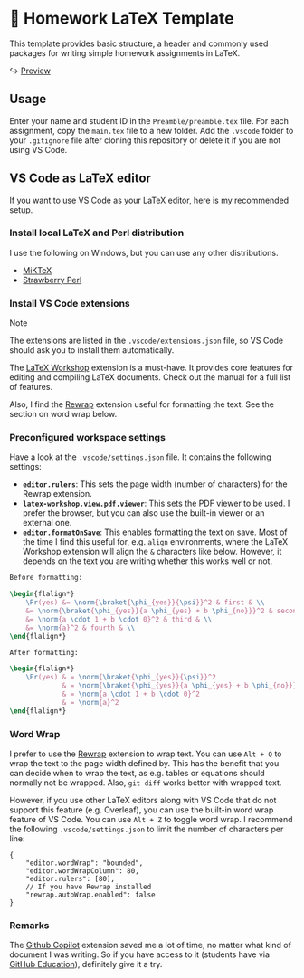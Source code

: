 # 📜 Homework LaTeX Template

This template provides basic structure, a header and commonly used packages for
writing simple homework assignments in LaTeX.

↪ [Preview](Exercise1/main.pdf)

## Usage

Enter your name and student ID in the `Preamble/preamble.tex` file. For each
assignment, copy the `main.tex` file to a new folder. Add the `.vscode` folder
to your `.gitignore` file after cloning this repository or delete it if you are
not using VS Code.

## VS Code as LaTeX editor

If you want to use VS Code as your LaTeX editor, here is my recommended setup.

### Install local LaTeX and Perl distribution

I use the following on Windows, but you can use any other distributions.

- [MiKTeX](https://miktex.org/download)
- [Strawberry Perl](http://strawberryperl.com/)

### Install VS Code extensions

> [!NOTE]
> The extensions are listed in the `.vscode/extensions.json` file, so VS
> Code should ask you to install them automatically.

The [LaTeX
Workshop](https://marketplace.visualstudio.com/items?itemName=James-Yu.latex-workshop)
extension is a must-have. It provides core features for editing and compiling
LaTeX documents. Check out the manual for a full list of features.

Also, I find the
[Rewrap](https://marketplace.visualstudio.com/items?itemName=stkb.rewrap)
extension useful for formatting the text. See the section on word wrap below.

### Preconfigured workspace settings

Have a look at the `.vscode/settings.json` file. It contains the following
settings:

- **`editor.rulers`**: This sets the page width (number of characters) for the
    Rewrap extension.
- **`latex-workshop.view.pdf.viewer`**: This sets the PDF viewer to be used. I
    prefer the browser, but you can also use the built-in viewer or an external
    one.
- **`editor.formatOnSave`**: This enables formatting the text on save. Most of
    the time I find this useful for, e.g. `align` environments, where the LaTeX
    Workshop extension will align the `&` characters like below. However, it
    depends on the text you are writing whether this works well or not.

```latex
Before formatting:

\begin{flalign*}
    \Pr(yes) &= \norm{\braket{\phi_{yes}}{\psi}}^2 & first & \\
    &= \norm{\braket{\phi_{yes}}{a \phi_{yes} + b \phi_{no}}}^2 & second & \\
    &= \norm{a \cdot 1 + b \cdot 0}^2 & third & \\
    &= \norm{a}^2 & fourth & \\
\end{flalign*}
```

```latex
After formatting:

\begin{flalign*}
    \Pr(yes) & = \norm{\braket{\phi_{yes}}{\psi}}^2                       & first  & \\
             & = \norm{\braket{\phi_{yes}}{a \phi_{yes} + b \phi_{no}}}^2 & second & \\
             & = \norm{a \cdot 1 + b \cdot 0}^2                           & third  & \\
             & = \norm{a}^2                                               & fourth & \\
\end{flalign*}
```

### Word Wrap

I prefer to use the
[Rewrap](https://marketplace.visualstudio.com/items?itemName=stkb.rewrap)
extension to wrap text. You can use `Alt + Q` to wrap the text to the page width
defined by. This has the benefit that you can decide when to wrap the text, as
e.g. tables or equations should normally not be wrapped. Also, `git diff` works
better with wrapped text.

However, if you use other LaTeX editors along with VS Code that do not support
this feature (e.g. Overleaf), you can use the built-in word wrap feature of
VS Code. You can use `Alt + Z` to toggle word wrap. I recommend the following
`.vscode/settings.json` to limit the number of characters per line:

```jsonc
{
    "editor.wordWrap": "bounded",
    "editor.wordWrapColumn": 80,
    "editor.rulers": [80],
    // If you have Rewrap installed
    "rewrap.autoWrap.enabled": false
}
```

### Remarks

The [Github
Copilot](https://marketplace.visualstudio.com/items?itemName=GitHub.copilot)
extension saved me a lot of time, no matter what kind of document I was writing.
So if you have access to it (students have via [GitHub
Education](https://education.github.com/)), definitely give it a try.
